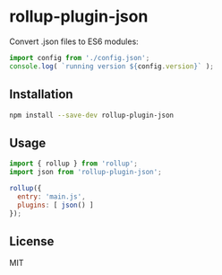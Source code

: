 # rollup-plugin-json

Convert .json files to ES6 modules:

```js
import config from './config.json';
console.log( `running version ${config.version}` );
```


## Installation

```bash
npm install --save-dev rollup-plugin-json
```


## Usage

```js
import { rollup } from 'rollup';
import json from 'rollup-plugin-json';

rollup({
  entry: 'main.js',
  plugins: [ json() ]
});
```


## License

MIT
